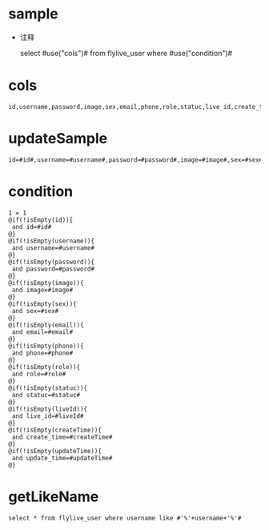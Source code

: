sample
===
* 注释

	select #use("cols")# from flylive_user  where  #use("condition")#

cols
===
	id,username,password,image,sex,email,phone,role,statuc,live_id,create_time,update_time

updateSample
===
	
	id=#id#,username=#username#,password=#password#,image=#image#,sex=#sex#,email=#email#,phone=#phone#,role=#role#,statuc=#statuc#,live_id=#liveId#,create_time=#createTime#,update_time=#updateTime#

condition
===

	1 = 1  
	@if(!isEmpty(id)){
	 and id=#id#
	@}
	@if(!isEmpty(username)){
	 and username=#username#
	@}
	@if(!isEmpty(password)){
	 and password=#password#
	@}
	@if(!isEmpty(image)){
	 and image=#image#
	@}
	@if(!isEmpty(sex)){
	 and sex=#sex#
	@}
	@if(!isEmpty(email)){
	 and email=#email#
	@}
	@if(!isEmpty(phone)){
	 and phone=#phone#
	@}
	@if(!isEmpty(role)){
	 and role=#role#
	@}
	@if(!isEmpty(statuc)){
	 and statuc=#statuc#
	@}
	@if(!isEmpty(liveId)){
	 and live_id=#liveId#
	@}
	@if(!isEmpty(createTime)){
	 and create_time=#createTime#
	@}
	@if(!isEmpty(updateTime)){
	 and update_time=#updateTime#
	@}
	
	
	
getLikeName
===
    select * from flylive_user where username like #'%'+username+'%'#